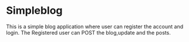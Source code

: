 # Simpleblog
This is a simple blog application where user can register the account and login.
The Registered user can POST the blog,update and the posts.
